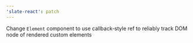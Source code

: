 ```yaml
---
'slate-react': patch
---
```


Change `Element` component to use callback-style ref to reliably track DOM node of rendered custom elements
